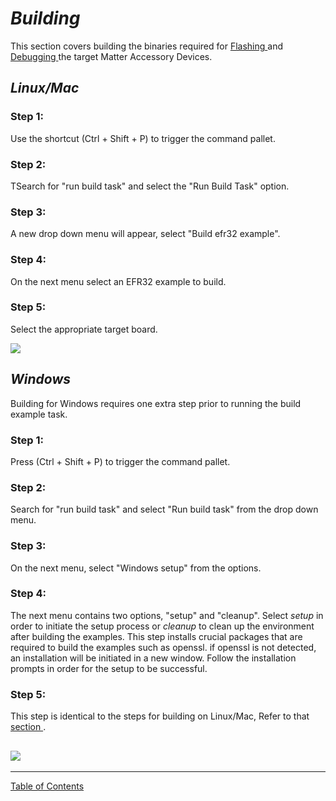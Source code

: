﻿# **_Building_**

This section covers building the binaries required for [ Flashing ](FLASH.md) and
[ Debugging ](DEBUG.MD) the target Matter Accessory Devices.

<a name="linMac"></a>

## **_Linux/Mac_**

### Step 1:

Use the shortcut (Ctrl + Shift + P) to trigger the command pallet.

### Step 2:

TSearch for "run build task" and select the "Run Build Task" option.

### Step 3:

A new drop down menu will appear, select "Build efr32 example".

### Step 4:

On the next menu select an EFR32 example to build.

### Step 5:

Select the appropriate target board.

![](../../images/build_efr32_example.gif)

## **_Windows_**

Building for Windows requires one extra step prior to running the build example
task.

### Step 1:

Press (Ctrl + Shift + P) to trigger the command pallet.

### Step 2:

Search for "run build task" and select "Run build task" from the drop
down menu.

### Step 3:

On the next menu, select "Windows setup" from the options.

### Step 4:

The next menu contains two options, "setup" and
"cleanup". Select _setup_ in order to initiate the setup process or _cleanup_ to
clean up the environment after building the examples. This step installs crucial
packages that are required to build the examples such as openssl. if openssl
is not detected, an installation will be initiated in a new window. Follow the installation prompts in order for the setup to be successful.

### Step 5:

This step is identical to the steps for building on Linux/Mac, Refer to
that [ section ](#linMac).

## ![](../../images/win_run_setup.gif)


-----

[Table of Contents](../../README.md)
